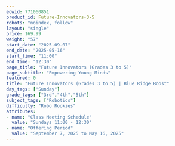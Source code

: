 ```yaml
---
ecwid: 771060851
product_id: Future-Innovators-3-5
robots: "noindex, follow"
layout: "single"
price: 169.99
weight: "57"
start_date: "2025-09-07"
end_date: "2025-05-16"
start_time: "11:00"
end_time: "12:30"
page_title: "Future Innovators (Grades 3 to 5)"
page_subtitle: "Empowering Young Minds"
featured: 0
title: "Future Innovators (Grades 3 to 5) | Blue Ridge Boost"
day_tags: ["Sunday"]
grade_tags: ["3rd","4th","5th"]
subject_tags: ["Robotics"]
difficulty: "Robo Rookies"
attributes:
- name: "Class Meeting Schedule"
  value: "Sundays 11:00 - 12:30"
- name: "Offering Period"
  value: "September 7, 2025 to May 16, 2025"
---
```

